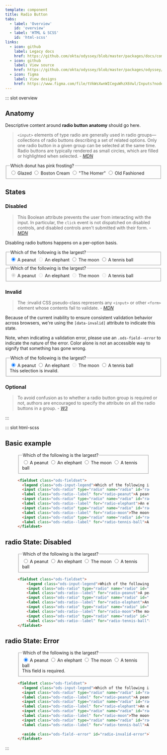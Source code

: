 ```yaml
---
template: component
title: Radio Button
tabs:
  - label: 'Overview'
    id: 'overview'
  - label: 'HTML & SCSS'
    id: 'html-scss'
links:
  - icon: github
    label: Legacy docs
    href: https://github.com/okta/odyssey/blob/master/packages/docs/components/modal.md
  - icon: github
    label: View source
    href: https://github.com/okta/odyssey/blob/master/packages/odyssey/src/scss/components/_radio-button.scss
  - icon: figma
    label: View designs
    href: https://www.figma.com/file/tVkWsXwnWICeguWhzX6Vwl/Inputs?node-id=476%3A4173
---
```


::: slot overview

## Anatomy

<Description class="fpo">

Descriptive content around **radio button anatomy** should go here.

</Description>

<Anatomy img="/images/fpo.svg" />


<Description>

> <span class="fpo negative">`<input>` elements of type radio are generally used in radio groups—collections of radio buttons describing a set of related options. Only one radio button in a given group can be selected at the same time. Radio buttons are typically rendered as small circles, which are filled or highlighted when selected. - <cite><a href='https://developer.mozilla.org/en-US/docs/Web/HTML/Element/input/radio'>MDN</a></cite></span>

</Description>

<Example>
  <fieldset class="ods-fieldset">
    <legend class="ods-input-legend">Which donut has pink frosting?</legend>
    <input class="ods-radio" type="radio" name="radio" id="radio-0" value="0" required checked>
    <label class="ods-radio--label" for="radio-0">Glazed</label>
    <input class="ods-radio" type="radio" name="radio" id="radio-5" value="3" required>
    <label class="ods-radio--label" for="radio-5">Boston Cream</label>
    <input class="ods-radio" type="radio" name="radio" id="radio-5" value="3" required checked>
    <label class="ods-radio--label" for="radio-5">"The Homer"</label>
    <input class="ods-radio" type="radio" name="radio" id="radio-5" value="3" required>
    <label class="ods-radio--label" for="radio-5">Old Fashioned</label>
  </fieldset>
</Example>

## States

### Disabled

<Description>

> <span class="fpo negative">This Boolean attribute prevents the user from interacting with the input. In particular, the `click` event is not dispatched on disabled controls, and disabled controls aren't submitted with their form. - <cite><a href='https://developer.mozilla.org/en-US/docs/Web/HTML/Element/input#attr-disabled'>MDN</a></cite></span>

Disabling radio buttons happens on a per-option basis.

</Description>

<Example>
  <form>
    <fieldset class="ods-fieldset">
      <legend class="ods-input-legend">Which of the following is the largest?</legend>
      <input class="ods-radio" type="radio" name="radio-mix" id="radio-peanut-mix" value="peanut" required checked>
      <label class="ods-radio--label" for="radio-peanut-mix">A peanut</label>
      <input class="ods-radio" type="radio" name="radio-mix" id="radio-elephant-mix" value="elephant" required disabled>
      <label class="ods-radio--label" for="radio-elephant-mix">An elephant</label>
      <input class="ods-radio" type="radio" name="radio-mix" id="radio-moon-mix" value="moon" required>
      <label class="ods-radio--label" for="radio-moon-mix">The moon</label>
      <input class="ods-radio" type="radio" name="radio-mix" id="radio-tennis-ball-mix" value="tennis-ball" required>
      <label class="ods-radio--label" for="radio-tennis-ball-mix">A tennis ball</label>
    </fieldset>
    <fieldset class="ods-fieldset">
      <legend class="ods-input-legend">Which of the following is the largest?</legend>
      <input class="ods-radio" type="radio" name="radio-disabled" id="radio-peanut-disabled" value="peanut" required disabled checked>
      <label class="ods-radio--label" for="radio-peanut-disabled">A peanut</label>
      <input class="ods-radio" type="radio" name="radio-disabled" id="radio-elephant-disabled" value="elephant" required disabled>
      <label class="ods-radio--label" for="radio-elephant-disabled">An elephant</label>
      <input class="ods-radio" type="radio" name="radio-disabled" id="radio-moon-disabled" value="moon" required disabled>
      <label class="ods-radio--label" for="radio-moon-disabled">The moon</label>
      <input class="ods-radio" type="radio" name="radio-disabled" id="radio-tennis-ball-disabled" value="tennis-ball" required disabled>
      <label class="ods-radio--label" for="radio-tennis-ball-disabled">A tennis ball</label>
    </fieldset>
  </form>
</Example>

### Invalid

<Description>

> <span class="fpo negative">The :invalid CSS pseudo-class represents any `<input>` or other `<form>` element whose contents fail to validate. - <cite><a href='https://developer.mozilla.org/en-US/docs/Web/CSS/:invalid'>MDN</a></cite></span>

Because of the current inability to ensure consistent validation behavior across browsers, we're using the `[data-invalid]` attribute to indicate this state.

Note, when indicating a validation error, please use an `.ods-field--error` to indicate the nature of the error. Color alone is not an accessible way to signify that something has gone wrong.

</Description>

<Example>
  <fieldset class="ods-fieldset">
    <legend class="ods-input-legend">Which of the following is the largest?</legend>
    <input data-invalid class="ods-radio" type="radio" aria-describedby="radio-invalid-error" name="radio-invalid" id="radio-peanut-invalid" value="peanut" required checked>
    <label class="ods-radio--label" for="radio-peanut-invalid">A peanut</label>
    <input data-invalid class="ods-radio" type="radio" aria-describedby="radio-invalid-error" name="radio-invalid" id="radio-elephant-invalid" value="elephant" required>
    <label class="ods-radio--label" for="radio-elephant-invalid">An elephant</label>
    <input data-invalid class="ods-radio" type="radio" aria-describedby="radio-invalid-error" name="radio-invalid" id="radio-moon-invalid" value="moon" required disabled>
    <label class="ods-radio--label" for="radio-moon">The moon</label>
    <input data-invalid class="ods-radio" type="radio" aria-describedby="radio-invalid-error" name="radio-invalid" id="radio-tennis-ball-invalid" value="tennis-ball" required>
    <label class="ods-radio--label" for="radio-tennis-ball-invalid">A tennis ball</label>
    <aside class="ods-field--error" id="radio-invalid-error">This selection is invalid.</aside>
  </fieldset>
</Example>

### Optional

<div class="docskit--desc">

> <span class="fpo negative">To avoid confusion as to whether a radio button group is required or not, authors are encouraged to specify the attribute on all the radio buttons in a group. - <cite><a href="https://www.w3.org/TR/html5/forms.html#the-required-attribute">W3</a></cite></span>

</div>

:::

::: slot html-scss

## Basic example

<figure class="odo-example">
  <div class="odo-example--rendered">
    <fieldset class="ods-fieldset">
      <legend class="ods-input-legend">Which of the following is the largest?</legend>
      <input class="ods-radio" type="radio" name="radio" id="radio-peanut" value="peanut" required checked>
      <label class="ods-radio--label" for="radio-peanut">A peanut</label>
      <input class="ods-radio" type="radio" name="radio" id="radio-elephant" value="elephant" required>
      <label class="ods-radio--label" for="radio-elephant">An elephant</label>
      <input class="ods-radio" type="radio" name="radio" id="radio-moon" value="moon" required>
      <label class="ods-radio--label" for="radio-moon">The moon</label>
      <input class="ods-radio" type="radio" name="radio" id="radio-tennis-ball" value="tennis-ball" required>
      <label class="ods-radio--label" for="radio-tennis-ball">A tennis ball</label>
    </fieldset>
  </div>

  ```html
  <fieldset class="ods-fieldset">
    <legend class="ods-input-legend">Which of the following is the largest?</legend>
    <input class="ods-radio" type="radio" name="radio" id="radio-peanut" value="peanut" required checked>
    <label class="ods-radio--label" for="radio-peanut">A peanut</label>
    <input class="ods-radio" type="radio" name="radio" id="radio-elephant" value="elephant" required>
    <label class="ods-radio--label" for="radio-elephant">An elephant</label>
    <input class="ods-radio" type="radio" name="radio" id="radio-moon" value="moon" required>
    <label class="ods-radio--label" for="radio-moon">The moon</label>
    <input class="ods-radio" type="radio" name="radio" id="radio-tennis-ball" value="tennis-ball" required>
    <label class="ods-radio--label" for="radio-tennis-ball">A tennis ball</label>
  </fieldset>
  ```

</figure>

## <span class="u-visually-hidden">radio</span> State: Disabled

<figure class="odo-example">
  <div class="odo-example--rendered">
    <fieldset class="ods-fieldset">
      <legend class="ods-input-legend">Which of the following is the largest?</legend>
      <input class="ods-radio" type="radio" name="radio" id="radio-peanut" value="peanut" required checked>
      <label class="ods-radio--label" for="radio-peanut">A peanut</label>
      <input class="ods-radio" type="radio" name="radio" id="radio-elephant" value="elephant" required>
      <label class="ods-radio--label" for="radio-elephant">An elephant</label>
      <input class="ods-radio" type="radio" name="radio" id="radio-moon" value="moon" required>
      <label class="ods-radio--label" for="radio-moon">The moon</label>
      <input class="ods-radio" type="radio" name="radio" id="radio-tennis-ball" value="tennis-ball" required>
      <label class="ods-radio--label" for="radio-tennis-ball">A tennis ball</label>
    </fieldset>
  </div>

  ```html
  <fieldset class="ods-fieldset">
      <legend class="ods-input-legend">Which of the following is the largest?</legend>
      <input class="ods-radio" type="radio" name="radio" id="radio-peanut" value="peanut" required checked>
      <label class="ods-radio--label" for="radio-peanut">A peanut</label>
      <input class="ods-radio" type="radio" name="radio" id="radio-elephant" value="elephant" required>
      <label class="ods-radio--label" for="radio-elephant">An elephant</label>
      <input class="ods-radio" type="radio" name="radio" id="radio-moon" value="moon" required>
      <label class="ods-radio--label" for="radio-moon">The moon</label>
      <input class="ods-radio" type="radio" name="radio" id="radio-tennis-ball" value="tennis-ball" required>
      <label class="ods-radio--label" for="radio-tennis-ball">A tennis ball</label>
  </fieldset>
  ```
</figure>

## <span class="u-visually-hidden">radio</span> State: Error

<figure class="odo-example">
  <div class="odo-example--rendered">
    <fieldset class="ods-fieldset">
      <legend class="ods-input-legend">Which of the following is the largest?</legend>
      <input class="ods-radio" type="radio" name="radio" id="radio-peanut" value="peanut" required checked>
      <label class="ods-radio--label" for="radio-peanut">A peanut</label>
      <input class="ods-radio" type="radio" name="radio" id="radio-elephant" value="elephant" required>
      <label class="ods-radio--label" for="radio-elephant">An elephant</label>
      <input class="ods-radio" type="radio" name="radio" id="radio-moon" value="moon" required>
      <label class="ods-radio--label" for="radio-moon">The moon</label>
      <input class="ods-radio" type="radio" name="radio" id="radio-tennis-ball" value="tennis-ball" required>
      <label class="ods-radio--label" for="radio-tennis-ball">A tennis ball</label>
      <aside class="ods-field--error" id="radio-invalid-error">This field is required.</aside>
    </fieldset>
  </div>

  ```html
  <fieldset class="ods-fieldset">
    <legend class="ods-input-legend">Which of the following is the largest?</legend>
    <input class="ods-radio" type="radio" name="radio" id="radio-peanut" value="peanut" required checked>
    <label class="ods-radio--label" for="radio-peanut">A peanut</label>
    <input class="ods-radio" type="radio" name="radio" id="radio-elephant" value="elephant" required>
    <label class="ods-radio--label" for="radio-elephant">An elephant</label>
    <input class="ods-radio" type="radio" name="radio" id="radio-moon" value="moon" required>
    <label class="ods-radio--label" for="radio-moon">The moon</label>
    <input class="ods-radio" type="radio" name="radio" id="radio-tennis-ball" value="tennis-ball" required>
    <label class="ods-radio--label" for="radio-tennis-ball">A tennis ball</label>
    
    <aside class="ods-field--error" id="radio-invalid-error">This field is required.</aside>
  </fieldset>
  ```
</figure>

:::
